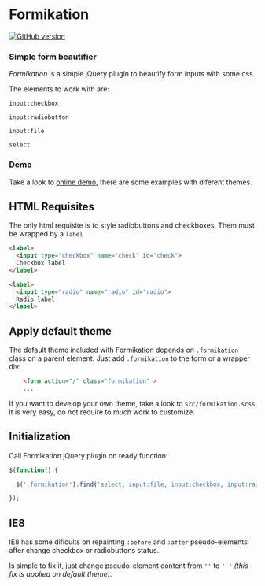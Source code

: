 # Formikation

[![GitHub version](https://badge.fury.io/gh/vortizhe%2Fformikation.svg)](https://badge.fury.io/gh/vortizhe%2Fformikation)

### Simple form beautifier

*Formikation* is a simple jQuery plugin to beautify form inputs with some css.

The elements to work with are:

`input:checkbox`

`input:radiobutton`

`input:file`

`select`

### Demo

Take a look to [online demo](http://vortizhe.github.io/formikation/examples.html), there are some examples with diferent themes.

## HTML Requisites

The only html requisite is to style radiobuttons and checkboxes. Them must be wrapped by a `label`

```html
<label>
  <input type="checkbox" name="check" id="check">
  Checkbox label
</label>

<label>
  <input type="radio" name="radio" id="radio">
  Radio label
</label>
```

## Apply default theme

The default theme included with Formikation depends on `.formikation` class on a parent element. Just add `.formikation` to the form or a wrapper div:

```html
    <form action="/" class="formikation" >
    ...
```

If you want to develop your own theme, take a look to `src/formikation.scss` it is very easy, do not require to much work to customize.


## Initialization

Call Formikation jQuery plugin on ready function:

```js
$(function() {

  $('.formikation').find('select, input:file, input:checkbox, input:radio').formikation();

});
```

## IE8

IE8 has some dificults on repainting `:before` and `:after` pseudo-elements after change checkbox or radiobuttons status.

Is simple to fix it, just change pseudo-element content from `''` to `' '` _(this fix is applied on default theme)_.
